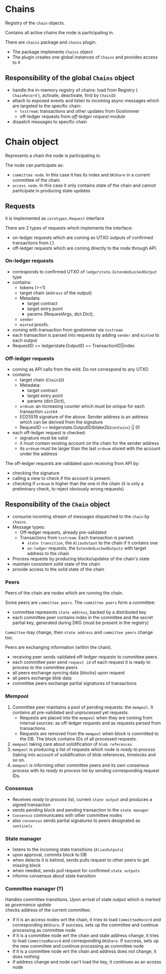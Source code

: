 
# Chains

Registry of the `chain` objects. 

Contains all active chains the node is participating in.

There are `chains` package and `chains` plugin. 
* The package implements `Chains` object 
* The plugin creates one global instances of `Chains` and provides access to it

## Responsibility of the global `Chains` object

* handle the in-memory registry of chains: load from Registry ( `ChainRecord` ), activate, deactivate, find by `ChainID`
* attach to exposed events and listen to incoming async messages which are targeted to the specific chain:
  * `txstream`: transactions and other updates from Goshimmer
  * off-ledger requests from _off-ledger request module_
* dispatch messages to specific chain

# Chain object
Represents a chain the node is participating in.

The node can participate as:
* `committee node`. In this case it has its index and `DKShare` in a current committee of the chain. 
* `access node`. In this case it only contains state of the chain and cannot participate in producing state updates

## Requests

it is implemented as `coretypes.Request` interface

There are 2 types of requests which implements the interface:
* on-ledger requests which are coming as UTXO outputs of confirmed transactions from L1.
* off-ledger requests which are coming directly to the node through API.

### On-ledger requests
* corresponds to confirmed UTXO of `ledgerstate.ExtendedLockedOutput` type
* contains:
  * tokens (>=1)
  * target chain (`Address` of the output)
  * Metadata:
    * target contract
    * target entry point
    * params (RequestArgs, dict.Dict),
  * `sender`
  * `minted` proofs.
* coming with transaction from goshimmer via `txstream`
* each transaction is parsed into requests by adding `sender` and `minted` to each output
* RequestID == ledgerstate.OutputID == TransactionID||index

### Off-ledger requests
* coming as API calls from the wild. Do not correspond to any UTXO
* contains:
  * target chain (`ChainID`)
  * Metadata:
    * target contract
    * target entry point
    * params (dict.Dict),
  * `ordnum`: an increasing counter which must be unique for each transaction `uint64`
  * ED25519 signature of the above. Sender address is an address which can be derived from the signature
  * RequestID == ledgerstate.OutputID(blake2b(`contains`) || 0)
* each off-ledger request is checked:
  * signature must be valid
  * it must contain existing account on the chain for the sender address
  * its `ordnum` must be larger than the last `ordnum` stored with the account under the address

The off-ledger requests are validated upon receiving from API by:
* checking the signature
* calling a view to check if the account is present.
* checking if `ordnum` is higher than the one in the chain (it is only a preliminary check, to reject obviously wrong requests)

## Responsibility of the `Chain` object

* consume incoming stream of messages dispatched to the `chain` by `chains`.
* Message types:
  * Off-ledger requests, already pre-validated
  * Transactions from `txstream`. Each transaction is parsed:
    * `state transition`, the `AliasOutput` to the chain if it contains one
    * `on-ledger` requests, the `ExtendedLockedOutputs` with target address to the chain
* Process requests by producing blocks/updates of the chain's state
* maintain consistent solid state of the chain
* provide access to the solid state of the chain

### Peers

Peers of the chain are nodes which are running the chain.

Some peers are `committee peers`. The `committee peers` form a committee:
* committee represents `state address`, backed by a distributed key
* each committee peer contains index in the committee and the secret partial key, generated during DKG (must be present in the registry)

`Committee` may change, then `state address` and `committee peers` change too.

Peers are exchanging information (within the chain).
* receiving peer sends validated off-ledger requests to committee peers.
* each committee peer send `request id` of each request it is ready to process to the committee peers
* all peers exchange syncing data (blocks) upon request
* all peers exchange blob data
* committee peers exchange partial signatures of transactions

### Mempool

1. Committee peer maintains a pool of pending requests: the `mempool`. It contains all pre-validated and unprocessed yet requests.
    * Requests are placed into the `mempool` when they are coming from internal sources: as off-ledger requests and as requests parsed from transactions.
    * Requests are removed from the `mempool` when block is committed to the DB. The block contains IDs of all processed requests.
2. `mempool` taking care about solidification of `blob references`
3. `mempool` is producing a list of requests which node is _ready to process_ (taking into account of solidification
of blob references, timelocks and so on.
4. `mempool` is informing other committee peers and its own consensus process with its _ready to process_
list by sending corresponding request IDs.

### Consensus
* Receives _ready to process_ list, current `state output` and produces a signed transaction
* sends pending block and pending transaction to the `state manager`
* `Consensus` communicates with other committee nodes
* also `consensus` sends partial signatures to peers designated as `sentinels`

### State manager
* listens to the incoming state transitions (`AliasOutputs`)
* upon approval, commits block to DB
* when detects it is behind, sends pulls request to other peers to get missing block
* when needed, sends pull request for confirmed `state outputs`
* informs consensus about state transition

### Committee manager (?)
Handles committee transitions. Upon arrival of state output which is marked as _governance update_  
checks address of the current committee:
* if it is an access nodes wrt the chain, it tries to load `CommitteeRecord` and corresponding `DKShare`.
If success, sets up the committee and continue processing as committee node
* if it is a committee node wrt the chain and state address change, it tries to load `CommitteeRecord` and corresponding `DKShare`.
If success, sets up the new committee and continue processing as committee node
* if it is a committee node wrt the chain and address does not change, it does nothing
* if address change and node can't load the key, it continues as an access node


